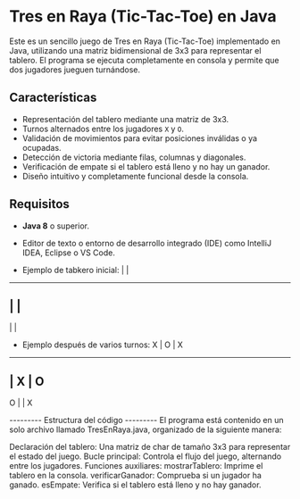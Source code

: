 # Tres en Raya (Tic-Tac-Toe) en Java

Este es un sencillo juego de Tres en Raya (Tic-Tac-Toe) implementado en Java, utilizando una matriz bidimensional de 3x3 para representar el tablero. 
El programa se ejecuta completamente en consola y permite que dos jugadores jueguen turnándose.

## Características

- Representación del tablero mediante una matriz de 3x3.
- Turnos alternados entre los jugadores `X` y `O`.
- Validación de movimientos para evitar posiciones inválidas o ya ocupadas.
- Detección de victoria mediante filas, columnas y diagonales.
- Verificación de empate si el tablero está lleno y no hay un ganador.
- Diseño intuitivo y completamente funcional desde la consola.

## Requisitos

- **Java 8** o superior.
- Editor de texto o entorno de desarrollo integrado (IDE) como IntelliJ IDEA, Eclipse o VS Code.
   
- Ejemplo de tabkero inicial:
  |   |  
---------
  |   |  
---------
  |   |  

- Ejemplo después de varios turnos:
X | O | X
---------
  | X | O
---------
O |   | X

--------- Estructura del código ---------
El programa está contenido en un solo archivo llamado TresEnRaya.java, organizado de la siguiente manera:

Declaración del tablero: Una matriz de char de tamaño 3x3 para representar el estado del juego.
Bucle principal: Controla el flujo del juego, alternando entre los jugadores.
Funciones auxiliares:
mostrarTablero: Imprime el tablero en la consola.
verificarGanador: Comprueba si un jugador ha ganado.
esEmpate: Verifica si el tablero está lleno y no hay ganador.
